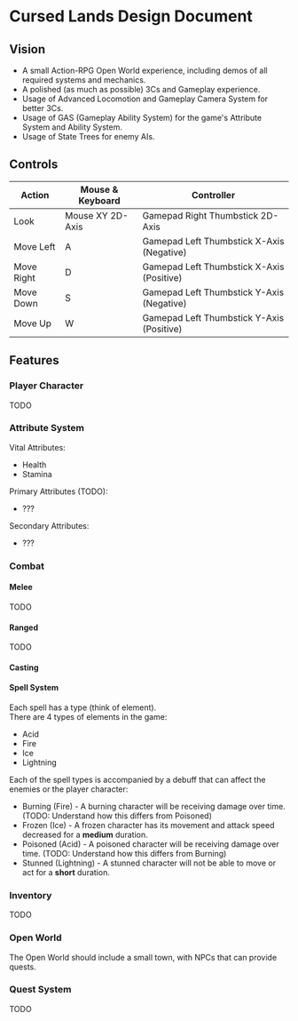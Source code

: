 # Cursed Lands Design Document

## Vision

* A small Action-RPG Open World experience, including demos of all required systems and mechanics.
* A polished (as much as possible) 3Cs and Gameplay experience.
* Usage of Advanced Locomotion and Gameplay Camera System for better 3Cs.
* Usage of GAS (Gameplay Ability System) for the game's Attribute System and Ability System.
* Usage of State Trees for enemy AIs.

## Controls

| Action     | Mouse & Keyboard | Controller                                |
|------------|------------------|-------------------------------------------|
| Look       | Mouse XY 2D-Axis | Gamepad Right Thumbstick 2D-Axis          |
| Move Left  | A                | Gamepad Left Thumbstick X-Axis (Negative) |
| Move Right | D                | Gamepad Left Thumbstick X-Axis (Positive) |
| Move Down  | S                | Gamepad Left Thumbstick Y-Axis (Negative) |
| Move Up    | W                | Gamepad Left Thumbstick Y-Axis (Positive) |

## Features
### Player Character

TODO

### Attribute System

Vital Attributes:
* Health
* Stamina

Primary Attributes (TODO):
* ???

Secondary Attributes:
* ???

### Combat
#### Melee

TODO

#### Ranged

TODO

#### Casting



#### Spell System

Each spell has a type (think of element).\
There are 4 types of elements in the game:
* Acid
* Fire
* Ice
* Lightning

Each of the spell types is accompanied by a debuff that can affect the enemies or the player character:
* Burning (Fire) - A burning character will be receiving damage over time. (TODO: Understand how this differs from Poisoned) 
* Frozen (Ice) - A frozen character has its movement and attack speed decreased for a **medium** duration. 
* Poisoned (Acid) - A poisoned character will be receiving damage over time. (TODO: Understand how this differs from Burning)
* Stunned (Lightning) - A stunned character will not be able to move or act for a **short** duration.

### Inventory

TODO

### Open World

The Open World should include a small town, with NPCs that can provide quests.

### Quest System

TODO
